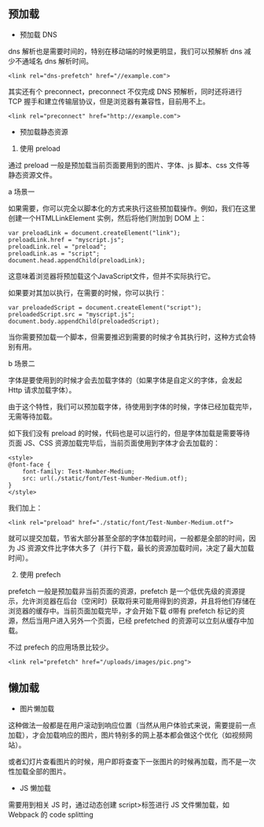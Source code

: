## 预加载

- 预加载 DNS

dns 解析也是需要时间的，特别在移动端的时候更明显，我们可以预解析 dns 减少不通域名 dns 解析时间。

    <link rel="dns-prefetch" href="//example.com">

其实还有个 preconnect，preconnect 不仅完成 DNS 预解析，同时还将进行 TCP 握手和建立传输层协议，但是浏览器有兼容性，目前用不上。

    <link rel="preconnect" href="http://example.com">

- 预加载静态资源

1. 使用 preload

通过 preload 一般是预加载当前页面要用到的图片、字体、js 脚本、css 文件等静态资源文件。

a 场景一

如果需要，你可以完全以脚本化的方式来执行这些预加载操作。例如，我们在这里创建一个HTMLLinkElement 实例，然后将他们附加到 DOM 上：

    var preloadLink = document.createElement("link");
    preloadLink.href = "myscript.js";
    preloadLink.rel = "preload";
    preloadLink.as = "script";
    document.head.appendChild(preloadLink);

这意味着浏览器将预加载这个JavaScript文件，但并不实际执行它。

如果要对其加以执行，在需要的时候，你可以执行：

    var preloadedScript = document.createElement("script");
    preloadedScript.src = "myscript.js";
    document.body.appendChild(preloadedScript);

当你需要预加载一个脚本，但需要推迟到需要的时候才令其执行时，这种方式会特别有用。

b 场景二

字体是要使用到的时候才会去加载字体的（如果字体是自定义的字体，会发起 Http 请求加载字体）。

由于这个特性，我们可以预加载字体，待使用到字体的时候，字体已经加载完毕，无需等待加载。

如下我们没有 preload 的时候，代码也是可以运行的，但是字体加载是需要等待页面 JS、CSS 资源加载完毕后，当前页面使用到字体才会去加载的：

    <style>
    @font-face {
        font-family: Test-Number-Medium;
        src: url(./static/font/Test-Number-Medium.otf);
    }
    </style>

我们加上：

    <link rel="preload" href="./static/font/Test-Number-Medium.otf">

就可以提交加载，节省大部分甚至全部的字体加载时间，一般都是全部的时间，因为 JS 资源文件比字体大多了（并行下载，最长的资源加载时间，决定了最大加载时间）。

2. 使用 prefech

prefetch 一般是预加载非当前页面的资源，prefetch 是一个低优先级的资源提示，允许浏览器在后台（空闲时）获取将来可能用得到的资源，并且将他们存储在浏览器的缓存中。当前页面加载完毕，才会开始下载 d带有 prefetch 标记的资源，然后当用户进入另外一个页面，已经 prefetched 的资源可以立刻从缓存中加载。

不过 prefech 的应用场景比较少。

    <link rel="prefetch" href="/uploads/images/pic.png">

## 懒加载

- 图片懒加载

这种做法一般都是在用户滚动到响应位置（当然从用户体验式来说，需要提前一点加载），才会加载响应的图片，图片特别多的网上基本都会做这个优化（如视频网站）。

或者幻灯片查看图片的时候，用户即将查查下一张图片的时候再加载，而不是一次性加载全部的图片。

- JS 懒加载

需要用到相关 JS 时，通过动态创建 script>标签进行 JS 文件懒加载，如 Webpack 的 code splitting
